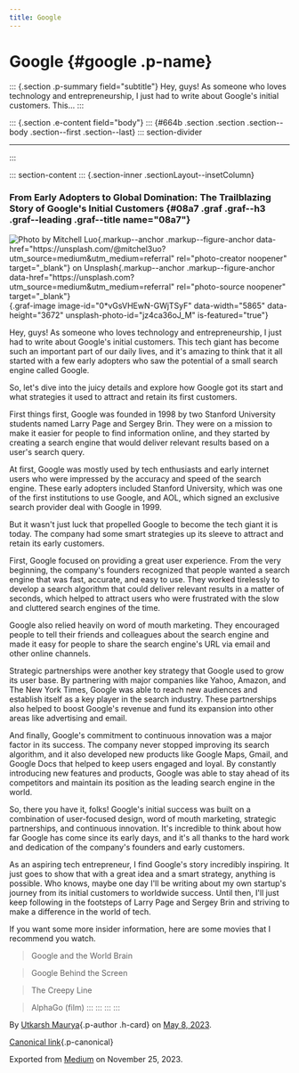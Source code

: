 ```yaml
---
title: Google
---
```


<div>

# Google {#google .p-name}

</div>

::: {.section .p-summary field="subtitle"}
Hey, guys! As someone who loves technology and entrepreneurship, I just
had to write about Google's initial customers. This...
:::

::: {.section .e-content field="body"}
::: {#664b .section .section .section--body .section--first .section--last}
::: section-divider

------------------------------------------------------------------------
:::

::: section-content
::: {.section-inner .sectionLayout--insetColumn}
### From Early Adopters to Global Domination: The Trailblazing Story of Google's Initial Customers {#08a7 .graf .graf--h3 .graf--leading .graf--title name="08a7"}

![Photo by [Mitchell
Luo](https://unsplash.com/@mitchel3uo?utm_source=medium&utm_medium=referral){.markup--anchor
.markup--figure-anchor
data-href="https://unsplash.com/@mitchel3uo?utm_source=medium&utm_medium=referral"
rel="photo-creator noopener" target="_blank"}
on [Unsplash](https://unsplash.com?utm_source=medium&utm_medium=referral){.markup--anchor
.markup--figure-anchor
data-href="https://unsplash.com?utm_source=medium&utm_medium=referral"
rel="photo-source noopener"
target="_blank"}](https://cdn-images-1.medium.com/max/800/0*vGsVHEwN-GWjTSyF){.graf-image
image-id="0*vGsVHEwN-GWjTSyF" data-width="5865" data-height="3672"
unsplash-photo-id="jz4ca36oJ_M" is-featured="true"}

Hey, guys! As someone who loves technology and entrepreneurship, I just
had to write about Google's initial customers. This tech giant has
become such an important part of our daily lives, and it's amazing to
think that it all started with a few early adopters who saw the
potential of a small search engine called Google.

So, let's dive into the juicy details and explore how Google got its
start and what strategies it used to attract and retain its first
customers.

First things first, Google was founded in 1998 by two Stanford
University students named Larry Page and Sergey Brin. They were on a
mission to make it easier for people to find information online, and
they started by creating a search engine that would deliver relevant
results based on a user's search query.

At first, Google was mostly used by tech enthusiasts and early internet
users who were impressed by the accuracy and speed of the search engine.
These early adopters included Stanford University, which was one of the
first institutions to use Google, and AOL, which signed an exclusive
search provider deal with Google in 1999.

But it wasn't just luck that propelled Google to become the tech giant
it is today. The company had some smart strategies up its sleeve to
attract and retain its early customers.

First, Google focused on providing a great user experience. From the
very beginning, the company's founders recognized that people wanted a
search engine that was fast, accurate, and easy to use. They worked
tirelessly to develop a search algorithm that could deliver relevant
results in a matter of seconds, which helped to attract users who were
frustrated with the slow and cluttered search engines of the time.

Google also relied heavily on word of mouth marketing. They encouraged
people to tell their friends and colleagues about the search engine and
made it easy for people to share the search engine's URL via email and
other online channels.

Strategic partnerships were another key strategy that Google used to
grow its user base. By partnering with major companies like Yahoo,
Amazon, and The New York Times, Google was able to reach new audiences
and establish itself as a key player in the search industry. These
partnerships also helped to boost Google's revenue and fund its
expansion into other areas like advertising and email.

And finally, Google's commitment to continuous innovation was a major
factor in its success. The company never stopped improving its search
algorithm, and it also developed new products like Google Maps, Gmail,
and Google Docs that helped to keep users engaged and loyal. By
constantly introducing new features and products, Google was able to
stay ahead of its competitors and maintain its position as the leading
search engine in the world.

So, there you have it, folks! Google's initial success was built on a
combination of user-focused design, word of mouth marketing, strategic
partnerships, and continuous innovation. It's incredible to think about
how far Google has come since its early days, and it's all thanks to the
hard work and dedication of the company's founders and early customers.

As an aspiring tech entrepreneur, I find Google's story incredibly
inspiring. It just goes to show that with a great idea and a smart
strategy, anything is possible. Who knows, maybe one day I'll be writing
about my own startup's journey from its initial customers to worldwide
success. Until then, I'll just keep following in the footsteps of Larry
Page and Sergey Brin and striving to make a difference in the world of
tech.

If you want some more insider information, here are some movies that I
recommend you watch.

> Google and the World Brain

> Google Behind the Screen

> The Creepy Line

> AlphaGo (film)
:::
:::
:::
:::

By [Utkarsh Maurya](https://medium.com/@sankalp.1519){.p-author .h-card}
on [May 8, 2023](https://medium.com/p/b171b3964875).

[Canonical
link](https://medium.com/@sankalp.1519/google-b171b3964875){.p-canonical}

Exported from [Medium](https://medium.com) on November 25, 2023.
